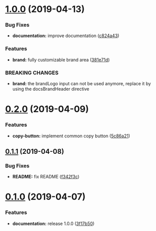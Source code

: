 # [1.0.0](https://github.com/kevinmerckx/ng-documentation/compare/v0.2.0...v1.0.0) (2019-04-13)


### Bug Fixes

* **documentation:** improve documentation ([c824a43](https://github.com/kevinmerckx/ng-documentation/commit/c824a43))


### Features

* **brand:** fully customizable brand area ([381e71d](https://github.com/kevinmerckx/ng-documentation/commit/381e71d))


### BREAKING CHANGES

* **brand:** the brandLogo input can not be used anymore, replace it by using the docsBrandHeader directive

# [0.2.0](https://github.com/kevinmerckx/ng-documentation/compare/v0.1.1...v0.2.0) (2019-04-09)


### Features

* **copy-button:** implement common copy button ([5c86a21](https://github.com/kevinmerckx/ng-documentation/commit/5c86a21))

## [0.1.1](https://github.com/kevinmerckx/ng-documentation/compare/v0.1.0...v0.1.1) (2019-04-08)


### Bug Fixes

* **README:** fix README ([f342f3c](https://github.com/kevinmerckx/ng-documentation/commit/f342f3c))

# [0.1.0](https://github.com/kevinmerckx/ng-documentation/compare/v0.0.1...v0.1.0) (2019-04-07)


### Features

* **documentation:** release 1.0.0 ([3f17b50](https://github.com/kevinmerckx/ng-documentation/commit/3f17b50))
